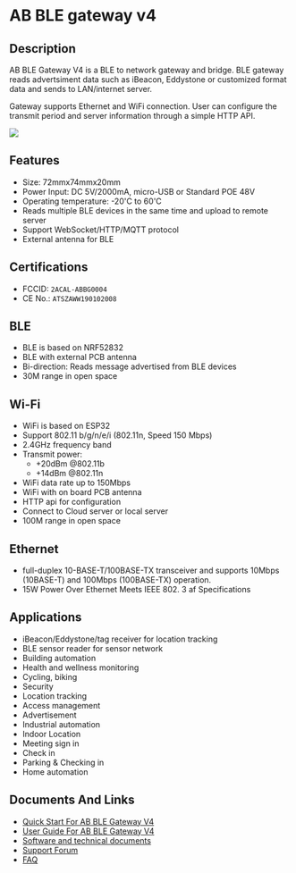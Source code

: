# AB BLE gateway v4 #

## Description

AB BLE Gateway V4 is a BLE to network gateway and bridge. BLE gateway reads advertsiment data such as iBeacon, Eddystone or customized format data and sends to LAN/internet server.

Gateway supports Ethernet and WiFi connection. User can configure the transmit period and server information through a simple HTTP API.

<img src="https://i1.aprbrother.com/gateway41.jpg-640.jpg">

## Features

- Size: 72mmx74mmx20mm
- Power Input: DC 5V/2000mA, micro-USB or Standard POE 48V
- Operating temperature: -20'C to 60'C
- Reads multiple BLE devices in the same time and upload to remote server
- Support WebSocket/HTTP/MQTT protocol
- External antenna for BLE

## Certifications

* FCCID: `2ACAL-ABBG0004`
* CE No.: `ATSZAWW190102008`

## BLE

- BLE is based on NRF52832 
- BLE with external PCB antenna
- Bi-direction: Reads message advertised from BLE devices 
- 30M range in open space

## Wi-Fi

  - WiFi is based on ESP32
  - Support 802.11 b/g/n/e/i (802.11n, Speed 150 Mbps)
  - 2.4GHz frequency band
  - Transmit power:
      - \+20dBm @802.11b
      - \+14dBm @802.11n
  - WiFi data rate up to 150Mbps
  - WiFi with on board PCB antenna
  - HTTP api for configuration
  - Connect to Cloud server or local server
  - 100M range in open space

## Ethernet

  - full-duplex 10-BASE-T/100BASE-TX transceiver and supports 10Mbps
    (10BASE-T) and 100Mbps (100BASE-TX) operation.
  - 15W Power Over Ethernet Meets IEEE 802. 3 af Specifications

## Applications

  - iBeacon/Eddystone/tag receiver for location tracking
  - BLE sensor reader for sensor network
  - Building automation
  - Health and wellness monitoring
  - Cycling, biking
  - Security
  - Location tracking
  - Access management
  - Advertisement
  - Industrial automation
  - Indoor Location
  - Meeting sign in
  - Check in
  - Parking & Checking in
  - Home automation

## Documents And Links

- [Quick Start For AB BLE Gateway V4](Quick_Start_For_AB_BLE_Gateway_V4.md)
- [User Guide For AB BLE Gateway V4](User_Guide_For_AB_BLE_Gateway_V4.md)
- [Software and technical documents](Software_AB_BLE_Gateway_V4.md)
- [Support Forum](http://bbs.aprbrother.com/c/wifi)
- [FAQ](FAQ_For_AB_BLE_Gateway_V4.md)

